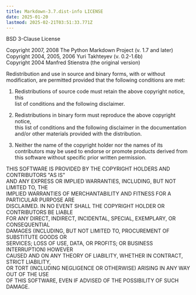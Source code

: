 ```yaml
---
title: Markdown-3.7.dist-info LICENSE
date: 2025-01-20
lastmod: 2025-02-21T03:51:33.771Z
---
```

BSD 3-Clause License

Copyright 2007, 2008 The Python Markdown Project (v. 1.7 and later)\
Copyright 2004, 2005, 2006 Yuri Takhteyev (v. 0.2-1.6b)\
Copyright 2004 Manfred Stienstra (the original version)

Redistribution and use in source and binary forms, with or without\
modification, are permitted provided that the following conditions are met:

1. Redistributions of source code must retain the above copyright notice, this\
   list of conditions and the following disclaimer.

2. Redistributions in binary form must reproduce the above copyright notice,\
   this list of conditions and the following disclaimer in the documentation\
   and/or other materials provided with the distribution.

3. Neither the name of the copyright holder nor the names of its\
   contributors may be used to endorse or promote products derived from\
   this software without specific prior written permission.

THIS SOFTWARE IS PROVIDED BY THE COPYRIGHT HOLDERS AND CONTRIBUTORS "AS IS"\
AND ANY EXPRESS OR IMPLIED WARRANTIES, INCLUDING, BUT NOT LIMITED TO, THE\
IMPLIED WARRANTIES OF MERCHANTABILITY AND FITNESS FOR A PARTICULAR PURPOSE ARE\
DISCLAIMED. IN NO EVENT SHALL THE COPYRIGHT HOLDER OR CONTRIBUTORS BE LIABLE\
FOR ANY DIRECT, INDIRECT, INCIDENTAL, SPECIAL, EXEMPLARY, OR CONSEQUENTIAL\
DAMAGES (INCLUDING, BUT NOT LIMITED TO, PROCUREMENT OF SUBSTITUTE GOODS OR\
SERVICES; LOSS OF USE, DATA, OR PROFITS; OR BUSINESS INTERRUPTION) HOWEVER\
CAUSED AND ON ANY THEORY OF LIABILITY, WHETHER IN CONTRACT, STRICT LIABILITY,\
OR TORT (INCLUDING NEGLIGENCE OR OTHERWISE) ARISING IN ANY WAY OUT OF THE USE\
OF THIS SOFTWARE, EVEN IF ADVISED OF THE POSSIBILITY OF SUCH DAMAGE.

